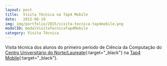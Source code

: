 ```yaml
---
layout: post
title:  Visita Técnica na Tap4 Mobile
date:   2015-06-19
img: img/portfolio/2015/visita-tecnica-tap4mobile.png
modalID: modalVisitaTecnicaTap4Mobile
category: Visita Técnica
---
```

Visita técnica dos alunos do primeiro período de Ciência da Computação do [Centro Universitário do Norte/Laureate][uninorte-laureate]{:target="_black"} na [Tap4 Mobile][tap4mobile]{:target="_black"}.

[uninorte-laureate]: https://www.uninorte.com.br/
[tap4mobile]: https://tap4mobile.com.br/
